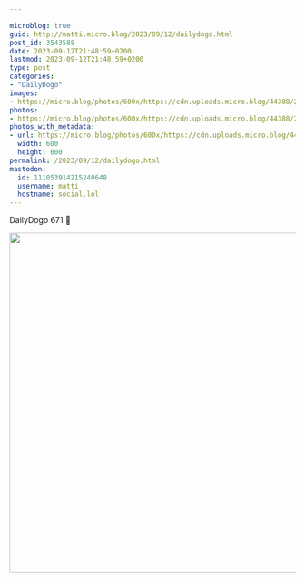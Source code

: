 ```yaml
---

microblog: true
guid: http://matti.micro.blog/2023/09/12/dailydogo.html
post_id: 3543588
date: 2023-09-12T21:48:59+0200
lastmod: 2023-09-12T21:48:59+0200
type: post
categories:
- "DailyDogo"
images:
- https://micro.blog/photos/600x/https://cdn.uploads.micro.blog/44388/2023/e065d62d3cd344918b8cfb4509754c97.jpg
photos:
- https://micro.blog/photos/600x/https://cdn.uploads.micro.blog/44388/2023/e065d62d3cd344918b8cfb4509754c97.jpg
photos_with_metadata:
- url: https://micro.blog/photos/600x/https://cdn.uploads.micro.blog/44388/2023/e065d62d3cd344918b8cfb4509754c97.jpg
  width: 600
  height: 600
permalink: /2023/09/12/dailydogo.html
mastodon:
  id: 111053914215240648
  username: matti
  hostname: social.lol
---
```

DailyDogo 671 🐶

<img src="/media/uploads/2023/e065d62d3cd344918b8cfb4509754c97.jpg" width="600" height="600" alt="" />
